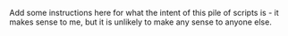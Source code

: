 Add some instructions here for what the intent of this pile of scripts is - it
makes sense to me, but it is unlikely to make any sense to anyone else.


